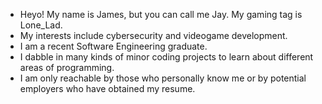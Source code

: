 - Heyo! My name is James, but you can call me Jay. My gaming tag is Lone_Lad.
- My interests include cybersecurity and videogame development.
- I am a recent Software Engineering graduate.
- I dabble in many kinds of minor coding projects to learn about different areas of programming.
- I am only reachable by those who personally know me or by potential employers who have obtained my resume.

<!---
jaymac00/jaymac00 is a ✨ special ✨ repository because its `README.md` (this file) appears on your GitHub profile.
You can click the Preview link to take a look at your changes.
--->
